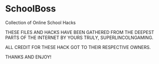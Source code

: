 # SchoolBoss
Collection of Online School Hacks

THESE FILES AND HACKS HAVE BEEN GATHERED FROM THE DEEPEST PARTS OF THE 
INTERNET BY YOURS TRULY, SUPERLINCOLNGAMING.

ALL CREDIT FOR THESE HACK GOT TO THEIR RESPECTIVE OWNERS.

THANKS AND ENJOY!
